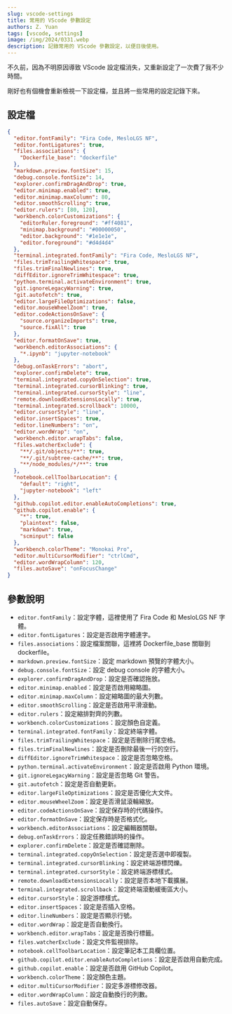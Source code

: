 ```yaml
---
slug: vscode-settings
title: 常用的 VScode 參數設定
authors: Z. Yuan
tags: [vscode, settings]
image: /img/2024/0331.webp
description: 記錄常用的 VScode 參數設定，以便日後使用。
---
```


不久前，因為不明原因導致 VScode 設定檔消失，又重新設定了一次費了我不少時間。

剛好也有個機會重新檢視一下設定檔，並且將一些常用的設定記錄下來。

<!-- truncate -->

## 設定檔

```json
{
  "editor.fontFamily": "Fira Code, MesloLGS NF",
  "editor.fontLigatures": true,
  "files.associations": {
    "Dockerfile_base": "dockerfile"
  },
  "markdown.preview.fontSize": 15,
  "debug.console.fontSize": 14,
  "explorer.confirmDragAndDrop": true,
  "editor.minimap.enabled": true,
  "editor.minimap.maxColumn": 80,
  "editor.smoothScrolling": true,
  "editor.rulers": [80, 120],
  "workbench.colorCustomizations": {
    "editorRuler.foreground": "#ff4081",
    "minimap.background": "#00000050",
    "editor.background": "#1e1e1e",
    "editor.foreground": "#d4d4d4"
  },
  "terminal.integrated.fontFamily": "Fira Code, MesloLGS NF",
  "files.trimTrailingWhitespace": true,
  "files.trimFinalNewlines": true,
  "diffEditor.ignoreTrimWhitespace": true,
  "python.terminal.activateEnvironment": true,
  "git.ignoreLegacyWarning": true,
  "git.autofetch": true,
  "editor.largeFileOptimizations": false,
  "editor.mouseWheelZoom": true,
  "editor.codeActionsOnSave": {
    "source.organizeImports": true,
    "source.fixAll": true
  },
  "editor.formatOnSave": true,
  "workbench.editorAssociations": {
    "*.ipynb": "jupyter-notebook"
  },
  "debug.onTaskErrors": "abort",
  "explorer.confirmDelete": true,
  "terminal.integrated.copyOnSelection": true,
  "terminal.integrated.cursorBlinking": true,
  "terminal.integrated.cursorStyle": "line",
  "remote.downloadExtensionsLocally": true,
  "terminal.integrated.scrollback": 10000,
  "editor.cursorStyle": "line",
  "editor.insertSpaces": true,
  "editor.lineNumbers": "on",
  "editor.wordWrap": "on",
  "workbench.editor.wrapTabs": false,
  "files.watcherExclude": {
    "**/.git/objects/**": true,
    "**/.git/subtree-cache/**": true,
    "**/node_modules/*/**": true
  },
  "notebook.cellToolbarLocation": {
    "default": "right",
    "jupyter-notebook": "left"
  },
  "github.copilot.editor.enableAutoCompletions": true,
  "github.copilot.enable": {
    "*": true,
    "plaintext": false,
    "markdown": true,
    "scminput": false
  },
  "workbench.colorTheme": "Monokai Pro",
  "editor.multiCursorModifier": "ctrlCmd",
  "editor.wordWrapColumn": 120,
  "files.autoSave": "onFocusChange"
}
```

## 參數說明

- `editor.fontFamily`：設定字體，這裡使用了 Fira Code 和 MesloLGS NF 字體。
- `editor.fontLigatures`：設定是否啟用字體連字。
- `files.associations`：設定檔案關聯，這裡將 Dockerfile_base 關聯到 dockerfile。
- `markdown.preview.fontSize`：設定 markdown 預覽的字體大小。
- `debug.console.fontSize`：設定 debug console 的字體大小。
- `explorer.confirmDragAndDrop`：設定是否確認拖放。
- `editor.minimap.enabled`：設定是否啟用縮略圖。
- `editor.minimap.maxColumn`：設定縮略圖的最大列數。
- `editor.smoothScrolling`：設定是否啟用平滑滾動。
- `editor.rulers`：設定縮排對齊的列數。
- `workbench.colorCustomizations`：設定顏色自定義。
- `terminal.integrated.fontFamily`：設定終端字體。
- `files.trimTrailingWhitespace`：設定是否刪除行尾空格。
- `files.trimFinalNewlines`：設定是否刪除最後一行的空行。
- `diffEditor.ignoreTrimWhitespace`：設定是否忽略空格。
- `python.terminal.activateEnvironment`：設定是否啟用 Python 環境。
- `git.ignoreLegacyWarning`：設定是否忽略 Git 警告。
- `git.autofetch`：設定是否自動更新。
- `editor.largeFileOptimizations`：設定是否優化大文件。
- `editor.mouseWheelZoom`：設定是否滑鼠滾輪縮放。
- `editor.codeActionsOnSave`：設定保存時的代碼操作。
- `editor.formatOnSave`：設定保存時是否格式化。
- `workbench.editorAssociations`：設定編輯器關聯。
- `debug.onTaskErrors`：設定任務錯誤時的操作。
- `explorer.confirmDelete`：設定是否確認刪除。
- `terminal.integrated.copyOnSelection`：設定是否選中即複製。
- `terminal.integrated.cursorBlinking`：設定終端游標閃爍。
- `terminal.integrated.cursorStyle`：設定終端游標樣式。
- `remote.downloadExtensionsLocally`：設定是否本地下載擴展。
- `terminal.integrated.scrollback`：設定終端滾動緩衝區大小。
- `editor.cursorStyle`：設定游標樣式。
- `editor.insertSpaces`：設定是否插入空格。
- `editor.lineNumbers`：設定是否顯示行號。
- `editor.wordWrap`：設定是否自動換行。
- `workbench.editor.wrapTabs`：設定是否換行標籤。
- `files.watcherExclude`：設定文件監視排除。
- `notebook.cellToolbarLocation`：設定筆記本工具欄位置。
- `github.copilot.editor.enableAutoCompletions`：設定是否啟用自動完成。
- `github.copilot.enable`：設定是否啟用 GitHub Copilot。
- `workbench.colorTheme`：設定顏色主題。
- `editor.multiCursorModifier`：設定多游標修改器。
- `editor.wordWrapColumn`：設定自動換行的列數。
- `files.autoSave`：設定自動保存。
